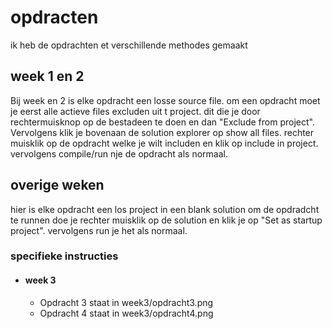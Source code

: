 # opdracten
ik heb de opdrachten et verschillende methodes gemaakt

## week 1 en 2
Bij week en 2 is elke opdracht een losse source file. om een opdracht moet je eerst alle actieve files excluden uit t project. dit die je door rechtermuisknop op de bestadeen te doen en dan "Exclude from project". Vervolgens klik je bovenaan de solution explorer op show all files. rechter muisklik op de opdracht welke je wilt includen en klik op include in project. vervolgens compile/run nje de opdracht als normaal.

## overige weken
hier is elke opdracht een los project in een blank solution
om de opdradcht te runnen doe je rechter muisklik op de solution en klik je op "Set as startup project". vervolgens run je het als normaal.


### specifieke instructies
- #### week 3
  - Opdracht 3 staat in week3/opdracht3.png
  - Opdracht 4 staat in week3/opdracht4.png
